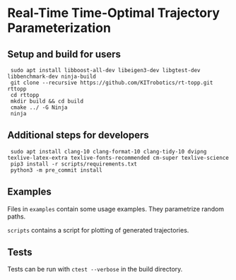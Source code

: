 # Real-Time Time-Optimal Trajectory Parameterization

## Setup and build for users

     sudo apt install libboost-all-dev libeigen3-dev libgtest-dev libbenchmark-dev ninja-build
     git clone --recursive https://github.com/KITrobotics/rt-topp.git rttopp
     cd rttopp
     mkdir build && cd build
     cmake ../ -G Ninja
     ninja

## Additional steps for developers
     sudo apt install clang-10 clang-format-10 clang-tidy-10 dvipng texlive-latex-extra texlive-fonts-recommended cm-super texlive-science
     pip3 install -r scripts/requirements.txt
     python3 -m pre_commit install

## Examples
Files in `examples` contain some usage examples. They parametrize random paths.

`scripts` contains a script for plotting of generated trajectories.

## Tests
Tests can be run with `ctest --verbose` in the build directory.
